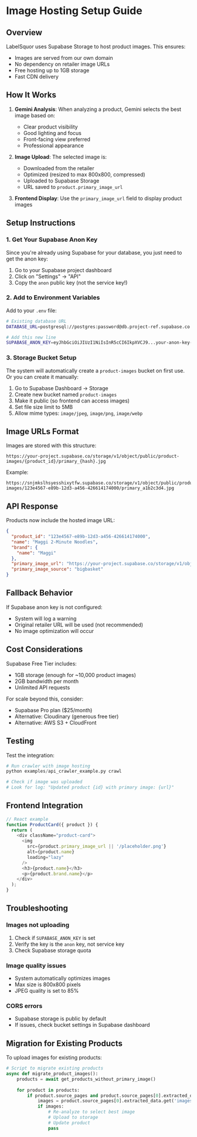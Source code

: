 # Image Hosting Setup Guide

## Overview

LabelSquor uses Supabase Storage to host product images. This ensures:
- Images are served from our own domain
- No dependency on retailer image URLs
- Free hosting up to 1GB storage
- Fast CDN delivery

## How It Works

1. **Gemini Analysis**: When analyzing a product, Gemini selects the best image based on:
   - Clear product visibility
   - Good lighting and focus
   - Front-facing view preferred
   - Professional appearance

2. **Image Upload**: The selected image is:
   - Downloaded from the retailer
   - Optimized (resized to max 800x800, compressed)
   - Uploaded to Supabase Storage
   - URL saved to `product.primary_image_url`

3. **Frontend Display**: Use the `primary_image_url` field to display product images

## Setup Instructions

### 1. Get Your Supabase Anon Key

Since you're already using Supabase for your database, you just need to get the anon key:

1. Go to your Supabase project dashboard
2. Click on "Settings" → "API"
3. Copy the `anon` public key (not the service key!)

### 2. Add to Environment Variables

Add to your `.env` file:

```bash
# Existing database URL
DATABASE_URL=postgresql://postgres:password@db.project-ref.supabase.co:5432/postgres

# Add this new line
SUPABASE_ANON_KEY=eyJhbGciOiJIUzI1NiIsInR5cCI6IkpXVCJ9...your-anon-key-here
```

### 3. Storage Bucket Setup

The system will automatically create a `product-images` bucket on first use. Or you can create it manually:

1. Go to Supabase Dashboard → Storage
2. Create new bucket named `product-images`
3. Make it public (so frontend can access images)
4. Set file size limit to 5MB
5. Allow mime types: `image/jpeg`, `image/png`, `image/webp`

## Image URLs Format

Images are stored with this structure:
```
https://your-project.supabase.co/storage/v1/object/public/product-images/{product_id}/primary_{hash}.jpg
```

Example:
```
https://snjmkslhsyesshixytfw.supabase.co/storage/v1/object/public/product-images/123e4567-e89b-12d3-a456-426614174000/primary_a1b2c3d4.jpg
```

## API Response

Products now include the hosted image URL:

```json
{
  "product_id": "123e4567-e89b-12d3-a456-426614174000",
  "name": "Maggi 2-Minute Noodles",
  "brand": {
    "name": "Maggi"
  },
  "primary_image_url": "https://your-project.supabase.co/storage/v1/object/public/product-images/123e4567/primary_a1b2c3.jpg",
  "primary_image_source": "bigbasket"
}
```

## Fallback Behavior

If Supabase anon key is not configured:
- System will log a warning
- Original retailer URL will be used (not recommended)
- No image optimization will occur

## Cost Considerations

Supabase Free Tier includes:
- 1GB storage (enough for ~10,000 product images)
- 2GB bandwidth per month
- Unlimited API requests

For scale beyond this, consider:
- Supabase Pro plan ($25/month)
- Alternative: Cloudinary (generous free tier)
- Alternative: AWS S3 + CloudFront

## Testing

Test the integration:

```python
# Run crawler with image hosting
python examples/api_crawler_example.py crawl

# Check if image was uploaded
# Look for log: "Updated product {id} with primary image: {url}"
```

## Frontend Integration

```javascript
// React example
function ProductCard({ product }) {
  return (
    <div className="product-card">
      <img 
        src={product.primary_image_url || '/placeholder.png'}
        alt={product.name}
        loading="lazy"
      />
      <h3>{product.name}</h3>
      <p>{product.brand.name}</p>
    </div>
  );
}
```

## Troubleshooting

### Images not uploading
1. Check if `SUPABASE_ANON_KEY` is set
2. Verify the key is the `anon` key, not service key
3. Check Supabase storage quota

### Image quality issues
- System automatically optimizes images
- Max size is 800x800 pixels
- JPEG quality is set to 85%

### CORS errors
- Supabase storage is public by default
- If issues, check bucket settings in Supabase dashboard

## Migration for Existing Products

To upload images for existing products:

```python
# Script to migrate existing products
async def migrate_product_images():
    products = await get_products_without_primary_image()
    
    for product in products:
        if product.source_pages and product.source_pages[0].extracted_data:
            images = product.source_pages[0].extracted_data.get('images', [])
            if images:
                # Re-analyze to select best image
                # Upload to storage
                # Update product
                pass
```
